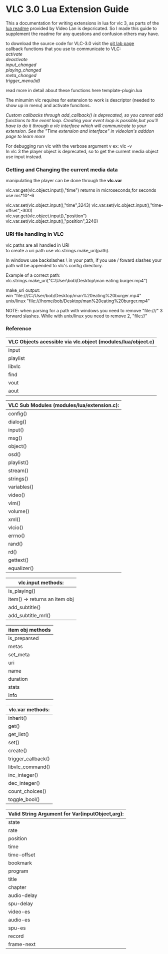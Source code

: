 # VLC 3.0 Lua Extension Guide
This a documentation for writing extensions in lua for vlc 3, as parts of the [lua readme](https://www.videolan.org/developers/vlc/share/lua/README.txt) provided by Video Lan is depcricated. So I made this guide to supplement the readme for any questions and confusion others may have.

to download the source code for VLC-3.0 visit the [git lab page](https://code.videolan.org/videolan/vlc-3.0)  
callback functions that you use to communicate to VLC:  
*activate  
deactivate  
input_changed  
playing_changed  
meta_changed  
trigger_menu(id)*

read more in detail about these functions here template-plugin.lua

The minumim vlc requires for extension to work is descriptor (needed to show up in menu) and activate funcitons.  

*Custom callbacks through add_callback() is deprecated, so you cannot add functions to the event loop. Creating your event loop is possible,but you'll have to do it through a vlc interface which will communicate to your extension. See the "Time extension and interface" in videolan's adddon page to learn more*  
  
For debugging run vlc with the verbose argument v ex: vlc -v  
In vlc 3 the player object is deprecated, so to get the current media object use input instead.  

### Getting and Changing the current media data  ###
manipulating the player can be done through the **vlc.var**  

vlc.var.get(vlc.object.input(),"time") returns in microseconds,for seconds use ms*10^-6  

vlc.var.set(vlc.object.input(),"time",3243)
vlc.var.set(vlc.object.input(),"time-offset",-300)  
vlc.var.get(vlc.object.input(),"position")  
vlc.var.set(vlc.object.input(),"position",3240)  

### URI file handling in VLC ###  
vlc paths are all handled in URI  
to create a uri path use vlc.strings.make_uri(path).

In windows use backslashes \ in your path, if you use / foward slashes your path will be appended to vlc's config directory.  

Example of a correct path:  
vlc.strings.make_uri("C:\User\bob\Desktop\man eating burger.mp4") 

make_uri output:  
win "file:///C:/User/bob/Desktop/man%20eating%20burger.mp4"  
unix/linux "file:///home/bob/Desktop/man%20eating%20burger.mp4"  

NOTE: when parsing for a path with windows you need to remove "file:///" 3 forward slashes.
While with unix/linux you need to remove 2, "file://"  


### Reference ###
| VLC Objects acessible via vlc.object (modules/lua/object.c) |
| ---                                                         |
| input |
| playlist |
| libvlc |
| find |
| vout |
| aout  |

|VLC Sub Modules (modules/lua/extension.c):|
|---|
| config()|
| dialog()|
| input()|
| msg()|
| object()|
| osd()|
| playlist()|
| stream()|
| strings()|
| variables()|
| video()|
| vlm()|
| volume()|
| xml()|
| vlcio()|
| errno()|
| rand()|
| rd()|
| gettext()|
| equalizer()|

|vlc.input methods:|
|---|
| is_playing()|
| item() -> returns an item obj|
| add_subtitle()|
| add_subtitle_mrl()|

|item obj methods|
|---|
| is_preparsed|
| metas|
| set_meta|
| uri|
| name|
| duration|
| stats|
| info|

|vlc.var methods:|
|---|
| inherit()|
| get()|
| get_list()|
| set()|
| create()|
| trigger_callback()|
| libvlc_command()|
| inc_integer()|
| dec_integer()|
| count_choices()|
| toggle_bool()|

|Valid String Argument for Var(inputObject,arg):|
|---|
| state|
| rate|
| position|
| time|
| time-offset|
| bookmark|
| program|
| title|
| chapter|
| audio-delay|
| spu-delay|
| video-es|
| audio-es|
| spu-es|
| record|
| frame-next|





